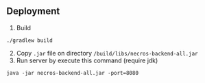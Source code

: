 ## Deployment
1. Build
```renderscript
./gradlew build
```
2. Copy `.jar` file on directory `/build/libs/necros-backend-all.jar`
3. Run server by execute this command (require jdk)
```renderscript
java -jar necros-backend-all.jar -port=8080
```